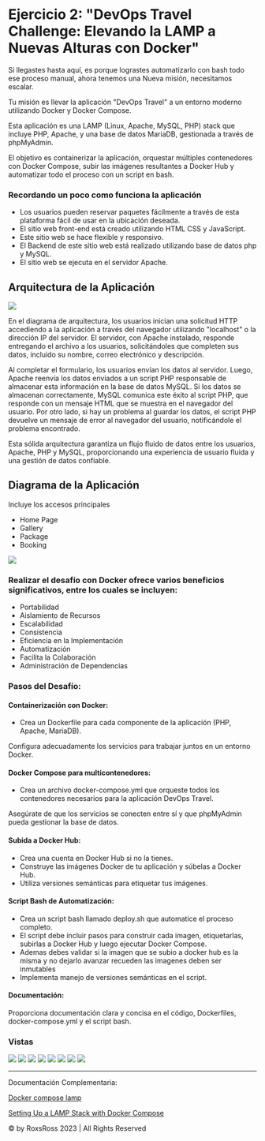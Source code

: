 # Ejercicio 2: "DevOps Travel Challenge: Elevando la LAMP a Nuevas Alturas con Docker"

Si llegastes hasta aquí, es porque lograstes automatizarlo con bash todo ese proceso manual, ahora tenemos una Nueva misión, necesitamos escalar.

Tu misión es llevar la aplicación "DevOps Travel" a un entorno moderno utilizando Docker y Docker Compose. 

Esta aplicación es una LAMP (Linux, Apache, MySQL, PHP) stack que incluye PHP, Apache, y una base de datos MariaDB, gestionada a través de phpMyAdmin. 

El objetivo es containerizar la aplicación, orquestar múltiples contenedores con Docker Compose, subir las imágenes resultantes a Docker Hub y automatizar todo el proceso con un script en bash.

### Recordando un poco como funciona la aplicación

- Los usuarios pueden reservar paquetes fácilmente a través de esta plataforma fácil de usar en la ubicación deseada.
- El sitio web front-end está creado utilizando HTML CSS y JavaScript.
- Este sitio web se hace flexible y responsivo.
- El Backend de este sitio web está realizado utilizando base de datos php y MySQL.
- El sitio web se ejecuta en el servidor Apache.

## Arquitectura de la Aplicación

![](./assets/12.png)

En el diagrama de arquitectura, los usuarios inician una solicitud HTTP accediendo a la aplicación a través del navegador utilizando "localhost" o la dirección IP del servidor. El servidor, con Apache instalado, responde entregando el archivo  a los usuarios, solicitándoles que completen sus datos, incluido su nombre, correo electrónico y descripción.

Al completar el formulario, los usuarios envían los datos al servidor. Luego, Apache reenvía los datos enviados a un script PHP responsable de almacenar esta información en la base de datos MySQL. Si los datos se almacenan correctamente, MySQL comunica este éxito al script PHP, que responde con un mensaje HTML que se muestra en el navegador del usuario. Por otro lado, si hay un problema al guardar los datos, el script PHP devuelve un mensaje de error al navegador del usuario, notificándole el problema encontrado.

Esta sólida arquitectura garantiza un flujo fluido de datos entre los usuarios, Apache, PHP y MySQL, proporcionando una experiencia de usuario fluida y una gestión de datos confiable.


## Diagrama de la Aplicación
Incluye los accesos principales

- Home Page
- Gallery 
- Package
- Booking 

![](./assets/11.png)

### Realizar el desafío con Docker ofrece varios beneficios significativos, entre los cuales se incluyen:

- Portabilidad
- Aislamiento de Recursos
- Escalabilidad
- Consistencia
- Eficiencia en la Implementación
- Automatización
- Facilita la Colaboración
- Administración de Dependencias

### Pasos del Desafío:

#### Containerización con Docker:

- Crea un Dockerfile para cada componente de la aplicación (PHP, Apache, MariaDB).

Configura adecuadamente los servicios para trabajar juntos en un entorno Docker.

#### Docker Compose para multicontenedores:

- Crea un archivo docker-compose.yml que orqueste todos los contenedores necesarios para la aplicación DevOps Travel.

Asegúrate de que los servicios se conecten entre sí y que phpMyAdmin pueda gestionar la base de datos.


#### Subida a Docker Hub:

- Crea una cuenta en Docker Hub si no la tienes.
- Construye las imágenes Docker de tu aplicación y súbelas a Docker Hub.
- Utiliza versiones semánticas para etiquetar tus imágenes.

#### Script Bash de Automatización:

- Crea un script bash llamado deploy.sh que automatice el proceso completo.
- El script debe incluir pasos para construir cada imagen, etiquetarlas, subirlas a Docker Hub y luego ejecutar Docker Compose.
- Ademas debes validar si la imagen que se subio a docker hub es la misma y no dejarlo avanzar
recueden las imagenes deben ser inmutables
- Implementa manejo de versiones semánticas en el script.

#### Documentación:

Proporciona documentación clara y concisa en el código, Dockerfiles, docker-compose.yml y el script bash.

### Vistas

![](./assets/1.png)
![](./assets/2.png)
![](./assets/4.png)
![](./assets/5.png)
![](./assets/7.png)
![](./assets/8.png)
![](./assets/9.png)
![](./assets/10.png)


---

Documentación Complementaria:

[Docker compose lamp](https://github.com/sprintcube/docker-compose-lamp)

[Setting Up a LAMP Stack with Docker Compose](https://mariadb.com/kb/en/setting-up-a-lamp-stack-with-docker-compose/)


© by RoxsRoss 2023 | All Rights Reserved


